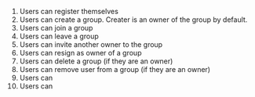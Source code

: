 1. Users can register themselves
1. Users can create a group.  Creater is an owner of the group by default.
1. Users can join a group
1. Users can leave a group
1. Users can invite another owner to the group
1. Users can resign as owner of a group
1. Users can delete a group (if they are an owner)
1. Users can remove user from a group (if they are an owner)
1. Users can 
1. Users can 
